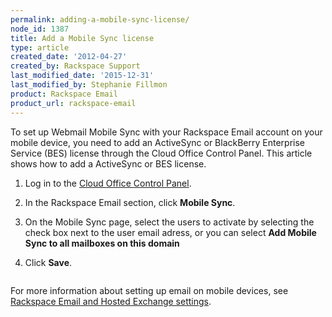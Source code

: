 ```yaml
---
permalink: adding-a-mobile-sync-license/
node_id: 1387
title: Add a Mobile Sync license
type: article
created_date: '2012-04-27'
created_by: Rackspace Support
last_modified_date: '2015-12-31'
last_modified_by: Stephanie Fillmon
product: Rackspace Email
product_url: rackspace-email
---
```


To set up Webmail Mobile Sync with your Rackspace Email account on your mobile device, you need to add an ActiveSync or BlackBerry Enterprise Service (BES) license through the Cloud Office Control Panel. This article shows how to add a ActiveSync or BES license.

1. Log in to the [Cloud Office Control Panel](http://cp.rackspace.com).
2. In the Rackspace Email section, click **Mobile Sync**.
3. On the Mobile Sync page, select the users to activate by selecting the check box next to the user email adress, or you can select **Add Mobile Sync to all mailboxes on this domain**
4. Click **Save**.

    <img src="http://c14989208.r8.cf2.rackcdn.com/webmail2.png" alt="" />

For more information about setting up email on mobile devices, see [Rackspace Email and Hosted Exchange settings](/how-to/rackspace-email-and-hosted-exchange-settings).
